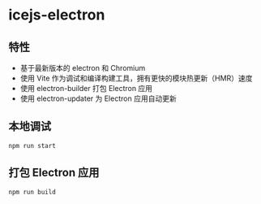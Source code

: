 # icejs-electron

## 特性

- 基于最新版本的 electron 和 Chromium
- 使用 Vite 作为调试和编译构建工具，拥有更快的模块热更新（HMR）速度
- 使用 electron-builder 打包 Electron 应用
- 使用 electron-updater 为 Electron 应用自动更新

## 本地调试

```shell
npm run start
```

## 打包 Electron 应用

```shell
npm run build
```
